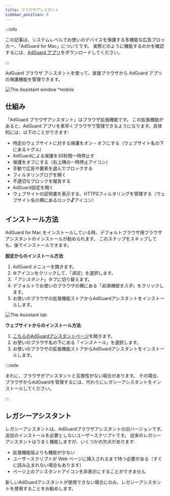 ```yaml
---
title: ブラウザアシスタント
sidebar_position: 8
---
```


:::info

この記事は、システムレベルでお使いのデバイスを保護する多機能な広告ブロッカー、「AdGuard for Mac」についてです。 実際どのように機能するのかを確認するには、[AdGuard アプリ](https://agrd.io/download-kb-adblock)をダウンロードしてください。

:::

AdGuard ブラウザ アシスタントを使って、直接ブラウザから AdGuard アプリの保護機能を管理できます。

![The Assistant window \*mobile](https://cdn.adtidy.org/content/kb/ad_blocker/mac/assistant_window.png)

## 仕組み

「AdGuard ブラウザアシスタント」はブラウザ拡張機能です。 この拡張機能があると、AdGuard アプリを素早くブラウザで管理できるようになります。具体的には、以下のことができます:

- 特定のウェブサイトに対する保護をオン・オフにする（ウェブサイト名の下にあるトグル）
- AdGuardによる保護を30秒間一時停止す
- 保護をオフにする（右上隅の一時停止アイコン）
- 手動で広告や要素を選んでブロックする
- フィルタリングログを開く
- 不適切なブロックを報告する
- AdGuard設定を開く
- ウェブサイトの証明書を表示する、HTTPSフィルタリングを管理する（ウェブサイト名の横にあるロック🔓アイコン）

## インストール方法

AdGuard for Mac をインストールしている時、デフォルトブラウザ用ブラウザアシスタントのインストールが勧められます。 このステップをスキップしても、後でインストールできます。

**設定からのインストール方法**:

1. AdGuard メニューを開きます。
2. ⚙️アイコンをクリックして、「_設定_」を選択します。
3. 「_アシスタント_」タブに切り替えます。
4. デフォルトでお使いのブラウザの横にある「_拡張機能を入手_」をクリックします。
5. お使いのブラウザの拡張機能ストアからAdGuardアシスタントをインストールします。

![The Assistant tab](https://cdn.adtidy.org/content/kb/ad_blocker/mac/assistant.png)

**ウェブサイトからのインストール方法**:

1. [こちらのAdGuardアシスタントページ](https://adguard.com/adguard-assistant/overview.html)を開きます。
2. お使いのブラウザ名の下にある「_インストール_」を選択します。
3. お使いのブラウザの拡張機能ストアからAdGuardアシスタントをインストールします。

:::note

まれに、ブラウザがアシスタントと互換性がない場合があります。 その場合、ブラウザからAdGuardを管理するには、代わりにレガシーアシスタントをインストールしてください。

:::

## レガシーアシスタント

レガシーアシスタントは、AdGuardブラウザアシスタントの旧バージョンです。 追加のインストールを必要としないユーザースクリプトです。 従来のレガシーアシスタントはうまく機能しますが、いくつかの欠点があります:

- 拡張機能版よりも機能が少ない
- ユーザースクリプトが Web ページに挿入されるまで待つ必要がある（すぐに読み込まれない場合もあります）
- ページ上のアシスタントアイコンを非表示にすることができません

新しいAdGuardアシスタントが使用できない場合にのみ、レガシーアシスタントを使用することをお勧めします。
